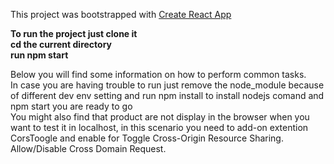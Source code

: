 This project was bootstrapped with [Create React App](https://github.com/facebookincubator/create-react-app)<br>

**To run the project just clone it**<br>
**cd the current directory**<br>
**run npm start**<br>

Below you will find some information on how to perform common tasks.<br>
In case you are having trouble to run just  remove the node_module because of different dev env setting and run npm install to install nodejs comand  and npm start you are ready to go <br>
You might also find that product are not display in the browser when  you want to test it in localhost, in this scenario you need to add-on extention CorsToogle and enable for Toggle Cross-Origin Resource Sharing. Allow/Disable Cross Domain Request.


